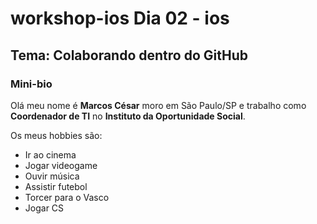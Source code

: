 # workshop-ios Dia 02 - ios

## Tema: Colaborando dentro do GitHub

### Mini-bio

Olá meu nome é **Marcos César** moro em São Paulo/SP e trabalho como **Coordenador de TI** no **Instituto da Oportunidade Social**.

Os meus hobbies são:

- Ir ao cinema
- Jogar videogame
- Ouvir música 
- Assistir futebol
- Torcer para o Vasco
- Jogar CS

